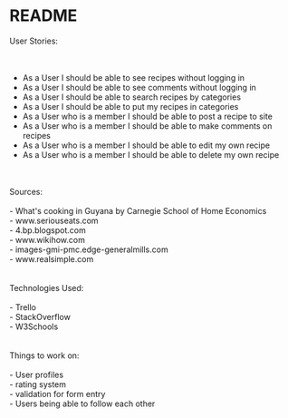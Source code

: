 # README

User Stories: <br />
<br />
<br />
- As a User I should be able to see recipes without logging in <br />
- As a User I should be able to see comments without logging in <br />
- As a User I should be able to search recipes by categories <br />
- As a User I should be able to put my recipes in categories <br />
- As a User who is a member I should be able to post a recipe to site <br />
- As a User who is a member I should be able to make comments on recipes <br />
- As a User who is a member  I should be able to edit my own recipe <br />
- As a User who is a member I should be able to delete my own recipe <br />
<br />
<br />
Sources:<br />
<br />
- What's cooking in Guyana by Carnegie School of Home Economics <br />
- www.seriouseats.com <br />
- 4.bp.blogspot.com <br />
- www.wikihow.com <br />
- images-gmi-pmc.edge-generalmills.com <br />
- www.realsimple.com <br />
<br />
<br />
Technologies Used:<br />
<br />
- Trello <br />
- StackOverflow <br />
- W3Schools <br />
<br />
<br />
Things to work on:<br />
<br />
- User profiles <br />
- rating system <br />
- validation for form entry <br />
- Users being able to follow each other <br />

